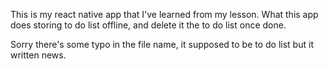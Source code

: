 This is my react native app that I've learned from my lesson.
What this app does storing to do list offline, and delete it the to do list once done.

Sorry there's some typo in the file name, it supposed to be to do list but it written news.